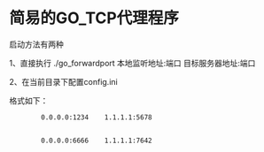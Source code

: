# 简易的GO_TCP代理程序
启动方法有两种


1、直接执行 ./go_forwardport 本地监听地址:端口    目标服务器地址:端口


2、在当前目录下配置config.ini


格式如下：


			0.0.0.0:1234	1.1.1.1:5678
			
			
			0.0.0.0:6666	1.1.1.1:7642
